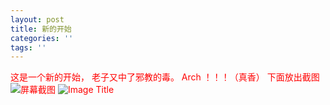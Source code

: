 ```yaml
---
layout: post
title: 新的开始
categories: ''
tags: ''
---
```

<font color="red">这是一个新的开始， 
老子又中了邪教的毒。 
Arch ！！！（真香）<font> 
下面放出截图 
![屏幕截图](https://raw.githubusercontent.com/justforheart/spiders/gh-pages/img/2018-12-01-18-40-12.png) ![Image Title](https://i.meizitu.net/thumbs/2018/11/160037_25b42_236.jpg)